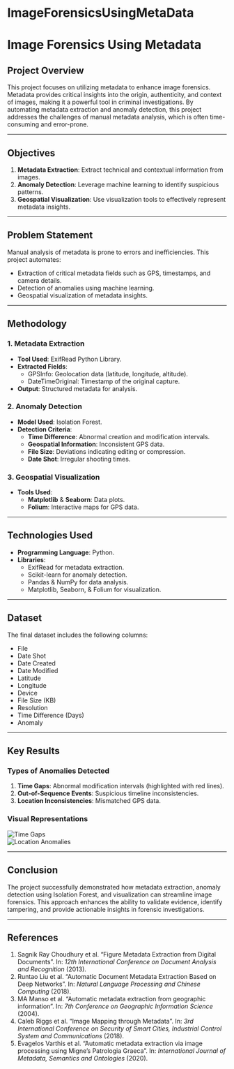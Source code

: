 # ImageForensicsUsingMetaData

# Image Forensics Using Metadata

## Project Overview
This project focuses on utilizing metadata to enhance image forensics. Metadata provides critical insights into the origin, authenticity, and context of images, making it a powerful tool in criminal investigations. By automating metadata extraction and anomaly detection, this project addresses the challenges of manual metadata analysis, which is often time-consuming and error-prone.

---

## Objectives
1. **Metadata Extraction**: Extract technical and contextual information from images.
2. **Anomaly Detection**: Leverage machine learning to identify suspicious patterns.
3. **Geospatial Visualization**: Use visualization tools to effectively represent metadata insights.

---

## Problem Statement
Manual analysis of metadata is prone to errors and inefficiencies. This project automates:
- Extraction of critical metadata fields such as GPS, timestamps, and camera details.
- Detection of anomalies using machine learning.
- Geospatial visualization of metadata insights.

---

## Methodology
### 1. Metadata Extraction
- **Tool Used**: ExifRead Python Library.
- **Extracted Fields**:
  - GPSInfo: Geolocation data (latitude, longitude, altitude).
  - DateTimeOriginal: Timestamp of the original capture.
- **Output**: Structured metadata for analysis.

### 2. Anomaly Detection
- **Model Used**: Isolation Forest.
- **Detection Criteria**:
  - **Time Difference**: Abnormal creation and modification intervals.
  - **Geospatial Information**: Inconsistent GPS data.
  - **File Size**: Deviations indicating editing or compression.
  - **Date Shot**: Irregular shooting times.

### 3. Geospatial Visualization
- **Tools Used**:
  - **Matplotlib** & **Seaborn**: Data plots.
  - **Folium**: Interactive maps for GPS data.

---

## Technologies Used
- **Programming Language**: Python.
- **Libraries**:
  - ExifRead for metadata extraction.
  - Scikit-learn for anomaly detection.
  - Pandas & NumPy for data analysis.
  - Matplotlib, Seaborn, & Folium for visualization.

---

## Dataset
The final dataset includes the following columns:
- File
- Date Shot
- Date Created
- Date Modified
- Latitude
- Longitude
- Device
- File Size (KB)
- Resolution
- Time Difference (Days)
- Anomaly

---

## Key Results
### Types of Anomalies Detected
1. **Time Gaps**: Abnormal modification intervals (highlighted with red lines).
2. **Out-of-Sequence Events**: Suspicious timeline inconsistencies.
3. **Location Inconsistencies**: Mismatched GPS data.

### Visual Representations
![Time Gaps](images/time_gaps.png)  
![Location Anomalies](images/location_anomalies.png)

---

## Conclusion
The project successfully demonstrated how metadata extraction, anomaly detection using Isolation Forest, and visualization can streamline image forensics. This approach enhances the ability to validate evidence, identify tampering, and provide actionable insights in forensic investigations.

---

## References
1. Sagnik Ray Choudhury et al. “Figure Metadata Extraction from Digital Documents”. In: *12th International Conference on Document Analysis and Recognition* (2013).
2. Runtao Liu et al. “Automatic Document Metadata Extraction Based on Deep Networks”. In: *Natural Language Processing and Chinese Computing* (2018).
3. MA Manso et al. “Automatic metadata extraction from geographic information”. In: *7th Conference on Geographic Information Science* (2004).
4. Caleb Riggs et al. “Image Mapping through Metadata”. In: *3rd International Conference on Security of Smart Cities, Industrial Control System and Communications* (2018).
5. Evagelos Varthis et al. “Automatic metadata extraction via image processing using Migne’s Patrologia Graeca”. In: *International Journal of Metadata, Semantics and Ontologies* (2020).
 

